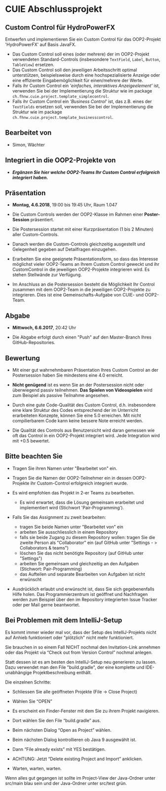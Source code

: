 # CUIE Abschlussprojekt

## Custom Control für HydroPowerFX

Entwerfen und implementieren Sie ein Custom Control für das OOP2-Projekt 'HydroPowerFX' auf Basis JavaFX.
 - Das Custom Control soll eines (oder mehrere) der im OOP2-Projekt verwendeten Standard-Controls 
 (insbesondere `TextField`, `Label`, `Button`, `TableView`) ersetzen.
 - Das Custom Control soll den jeweiligen Arbeitsschritt optimal unterstützen, beispielsweise durch eine hochspezialisierte Anzeige oder eine 
effiziente Eingabemöglichkeit für einen/mehrere der Werte.
 - Falls ihr Custom Control ein _'einfaches, interaktives Anzeigeelement'_ ist, verwenden Sie bei der Implementierung die Struktur 
 wie im package `ch.fhnw.cuie.project.template_simplecontrol`.
 - Falls ihr Custom Control ein _'Business Control'_ ist, das z.B. eines der `TextFields` ersetzen soll, 
 verwenden Sie bei der Implementierung die Struktur wie im package `ch.fhnw.cuie.project.template_businesscontrol`.

## Bearbeitet von
 - Simon, Wächter

## Integriert in die OOP2-Projekte von
- _**Ergänzen Sie hier welche OOP2-Teams Ihr Custom Control erfolgreich integriert haben.**_


## Präsentation
- **Montag, 4.6.2018**, 19:00 bis 19:45 Uhr, Raum 1.047

- Die Custom Controls werden der OOP2-Klasse im Rahmen einer **Poster-Session** präsentiert.
 - Die Postersession startet mit einer Kurzpräsentation (1 bis 2 Minuten) aller Custom-Controls.
 - Danach werden die Custom-Controls gleichzeitig ausgestellt und Gelegenheit gegeben auf Detailfragen einzugehen.

- Erarbeiten Sie eine geeignete Präsentationsform, so dass das Interesse möglichst vieler OOP2-Teams 
an Ihrem Custom Control geweckt und ihr CustomControl in die jeweiligen OOP2-Projekte integrieren wird. 
Es stehen Stellwände zur Verfügung.

- Im Anschluss an die Postersession besteht die Möglichkeit Ihr Control zusammen mit dem OOP2-Team
in die jeweiligen OOP2-Projekte zu integrieren. Dies ist eine Gemeinschafts-Aufgabe von CUIE- und OOP2-Team.


## Abgabe
- **Mittwoch, 6.6.2017**, 20:42 Uhr

- Die Abgabe erfolgt durch einen "Push" auf den Master-Branch Ihres GitHub-Repositories.


## Bewertung
- Mit einer gut wahrnehmbaren Präsentation Ihres Custom Control an der Postersession haben Sie mindestens 
  eine 4.0 erreicht.

- **Nicht genügend** ist es wenn Sie an der Postersession nicht oder überwiegend passiv teilnehmen. 
**Das Spielen von Videospielen** wird zum Beispiel als passive Teilnahme angesehen.

- Durch eine gute Code-Qualität des Custom Control, d.h. insbesondere eine klare Struktur des Codes entsprechend der
 im Unterricht erarbeiteten Konzepte, können Sie eine 5.0 erreichen. Mit nicht compilierbarem Code kann keine bessere Note erreicht werden.

- Die Qualität des Controls aus Benutzersicht wird daran gemessen wie oft das Control in ein OOP2-Projekt integriert 
 wird. Jede Integration wird mit +0.5 bewertet.


## Bitte beachten Sie
 - Tragen Sie ihren Namen unter "Bearbeitet von" ein.

 - Tragen Sie die Namen der OOP2-Teilnehmer ein in dessen OOP2-Projekte ihr Custom-Control erfolgreich integriert wurde.

 - Es wird empfohlen das Projekt in 2-er Teams zu bearbeiten. 
   - Es wird erwartet, dass die Lösung gemeinsam erarbeitet und implementiert wird (Stichwort 'Pair-Programming').

 - Falls Sie das Assignment zu zweit bearbeiten:
   - tragen Sie beide Namen unter "Bearbeitet von" ein
   - arbeiten Sie ausschliesslich in einem Repository
   - falls sie beide Zugang zu diesem Repository wollen: tragen Sie die zweite Person als "Collaborator" ein (auf GitHub unter "Settings - > Collaborators & teams")
   - löschen Sie das nicht benötigte Repository (auf GitHub unter "Settings")
   - arbeiten Sie gemeinsam und gleichzeitig an den Aufgaben (Stichwort: Pair-Programming)
   - das Aufteilen und separate Bearbeiten von Aufgaben ist nicht erwünscht

 - Ausdrücklich erlaubt und erwünscht ist, dass Sie sich gegebenenfalls Hilfe holen.
 Das Programmierzentrum ist geöffnet und Nachfragen werden zum Beispiel über den im Repository integrierten 
 Issue Tracker oder per Mail gerne beantwortet. 


## Bei Problemen mit dem IntelliJ-Setup
Es kommt immer wieder mal vor, dass der Setup des IntelliJ-Projekts nicht auf Anhieb funktioniert oder "plötzlich"
nicht mehr funktioniert.

Sie brauchen in so einem Fall NICHT nochmal den Invitation-Link annehmen oder das Projekt via “Check out from Version Control” nochmal anlegen.

Statt dessen ist es am besten den IntelliJ-Setup neu generieren zu lassen. Dazu verwendet man den File "build.gradle", der eine 
komplette und IDE-unabhängige Projektbeschreibung enthält.

Die einzelnen Schritte:

- Schliessen Sie alle geöffneten Projekte (File -> Close Project)

- Wählen Sie “OPEN” 

- Es erscheint ein Finder-Fenster mit dem Sie zu ihrem Projekt navigieren.

- Dort wählen Sie den File “build.gradle” aus.

- Beim nächsten Dialog “Open as Project” wählen.

- Beim nächsten Dialog kontrollieren ob Java 9 ausgewählt ist.

- Dann “File already exists” mit YES bestätigen.

- ACHTUNG: Jetzt “Delete existing Project and Import” anklicken.

- Warten, warten, warten.

Wenn alles gut gegangen ist sollte im Project-View der Java-Ordner unter src/main blau sein und der Java-Ordner unter src/test grün.
